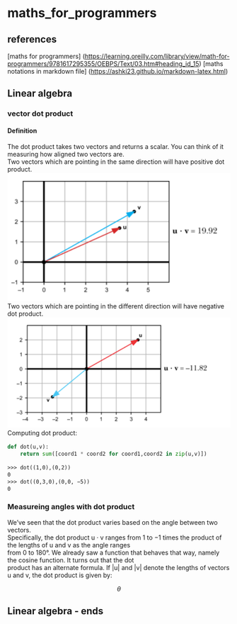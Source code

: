 # maths_for_programmers

## references
[maths for programmers] (https://learning.oreilly.com/library/view/math-for-programmers/9781617295355/OEBPS/Text/03.htm#heading_id_15)
[maths notations in markdown file] (https://ashki23.github.io/markdown-latex.html)
## Linear algebra

### vector dot product
#### Definition
The dot product takes two vectors and returns a scalar. You can think of it measuring how aligned two vectors are.  
Two vectors which are pointing in the same direction will have positive dot product.
![](images/positive_dot_product.PNG)  
Two vectors which are pointing in the different direction will have negative dot product.   
![](images/negative_dot_product.PNG)
Computing dot product:
```python
def dot(u,v):
    return sum([coord1 * coord2 for coord1,coord2 in zip(u,v)])

```
```shell script
>>> dot((1,0),(0,2))
0 
>>> dot((0,3,0),(0,0, −5))
0 
```
### Measureing angles with dot product
We’ve seen that the dot product varies based on the angle between two vectors.  
Specifically, the dot product u · v ranges from 1 to −1 times the product of the lengths of u and v as the angle ranges  
from 0 to 180°. We already saw a function that behaves that way, namely the cosine function. It turns out that the dot  
product has an alternate formula. If |u| and |v| denote the lengths of vectors u and v, the dot product is given by:  

$$
  \theta
$$
## Linear algebra - ends
 

